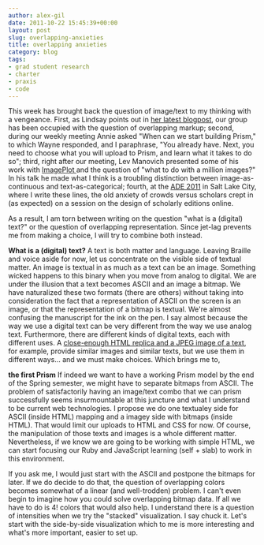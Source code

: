 ```yaml
---
author: alex-gil
date: 2011-10-22 15:45:39+00:00
layout: post
slug: overlapping-anxieties
title: overlapping anxieties
category: blog
tags:
- grad student research
- charter
- praxis
- code
---
```


This week has brought back the question of image/text to my thinking with a vengeance. First, as Lindsay points out in [her latest blogpost](http://www.scholarslab.org/praxis-program/the-transparent-crowd/), our group has been occupied with the question of overlapping markup; second, during our weekly meeting Annie asked "When can we start building Prism," to which Wayne responded, and I paraphrase, "You already have. Next, you need to choose what you will upload to Prism, and learn what it takes to do so"; third, right after our meeting, Lev Manovich presented some of his work with [ImagePlot ](http://lab.softwarestudies.com/p/imageplot.html)and the question of "what to do with a million images?" In his talk he made what I think is a troubling distinction between image-as-continuous and text-as-categorical; fourth, at the [ADE 2011](http://documentaryediting.org/meeting/index.html) in Salt Lake City, where I write these lines, the old anxiety of crowds versus scholars crept in (as expected) on a session on the design of scholarly editions online.

As a result, I am torn between writing on the question "what is a (digital) text?" or the question of overlapping representation. Since jet-lag prevents me from making a choice, I will try to combine both instead.

**What is a (digital) text?**
A text is both matter and language. Leaving Braille and voice aside for now, let us concentrate on the visible side of textual matter. An image is textual in as much as a text can be an image. Something wicked happens to this binary when you move from analog to digital. We are under the illusion that a text becomes ASCII and an image a bitmap. We have naturalized these two formats (there are others) without taking into consideration the fact that a representation of ASCII on the screen is an image, or that the representation of a bitmap is textual. We're almost confusing the manuscript for the ink on the pen. I say almost because the way we use a digital text can be very different from the way we use analog text. Furthermore, there are different kinds of digital texts, each with different uses. A [close-enough HTML replica and a JPEG image of a text](http://www.elotroalex.com/workbench/dr_sample.html), for example, provide similar images and similar texts, but we use them in different ways... and we must make choices. Which brings me to,

**the first Prism**
If indeed we want to have a working Prism model by the end of the Spring semester, we might have to separate bitmaps from ASCII. The problem of satisfactorily having an image/text combo that we can prism successfully seems insurmountable at this juncture and what I understand to be current web technologies. I propose we do one textualey side for ASCII (inside HTML) mapping and a imagey side with bitmaps (inside HTML). That would limit our uploads to HTML and CSS for now. Of course, the manipulation of those texts and images is a whole different matter. Nevertheless, if we know we are going to be working with simple HTML, we can start focusing our Ruby and JavaScript learning (self + slab) to work in this environment. 

If you ask me, I would just start with the ASCII and postpone the bitmaps for later. If we do decide to do that, the question of overlapping colors becomes somewhat of a linear (and well-trodden) problem. I can't even begin to imagine how you could solve overlapping bitmap data. If all we have to do is 4! colors that would also help. I understand there is a question of intensities when we try the "stacked" visualization. I say chuck it. Let's start with the side-by-side visualization which to me is more interesting and what's more important, easier to set up. 
